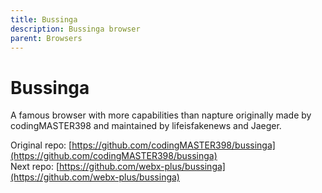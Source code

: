 ```yaml
---
title: Bussinga
description: Bussinga browser
parent: Browsers
---
```

# Bussinga

A famous browser with more capabilities than napture originally made by codingMASTER398 and maintained by lifeisfakenews and Jaeger.

Original repo: [https://github.com/codingMASTER398/bussinga](https://github.com/codingMASTER398/bussinga) \
Next repo: [https://github.com/webx-plus/bussinga](https://github.com/webx-plus/bussinga)
